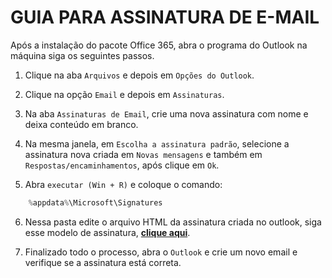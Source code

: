 # GUIA PARA ASSINATURA DE E-MAIL

Após a instalação do pacote Office 365, abra o programa do Outlook na máquina siga os seguintes passos.

1. Clique na aba `Arquivos` e depois em `Opções do Outlook`.

2. Clique na opção `Email` e depois em `Assinaturas`.

3. Na aba `Assinaturas de Email`, crie uma nova assinatura com nome e deixa conteúdo em branco.

4. Na mesma janela, em `Escolha a assinatura padrão`, selecione a assinatura nova criada em `Novas mensagens` e também em `Respostas/encaminhamentos`, após clique em `Ok`.

5. Abra `executar (Win + R)` e coloque o comando:

```powershell
    %appdata%\Microsoft\Signatures
```

6. Nessa pasta edite o arquivo HTML da assinatura criada no outlook, siga esse modelo de assinatura, **[clique aqui](./assinatura.html)**.

7. Finalizado todo o processo, abra o `Outlook` e crie um novo email e verifique se a assinatura está correta.
